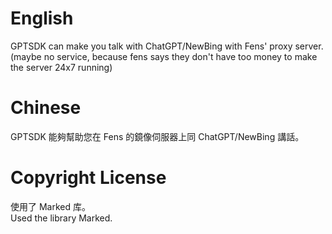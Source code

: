 # English

GPTSDK can make you talk with ChatGPT/NewBing with Fens' proxy server.  
(maybe no service, because fens says they don't have too money to make the server 24x7 running)

# Chinese

GPTSDK 能夠幫助您在 Fens 的鏡像伺服器上同 ChatGPT/NewBing 講話。

# Copyright License

使用了 Marked 库。  
Used the library Marked.
